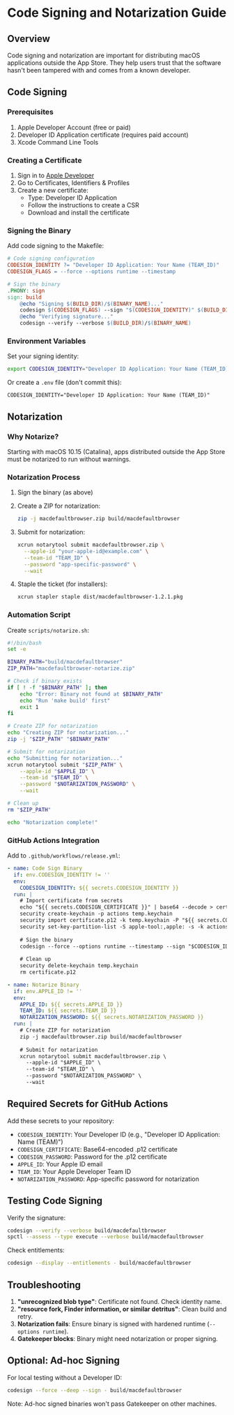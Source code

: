 # Code Signing and Notarization Guide

## Overview

Code signing and notarization are important for distributing macOS applications outside the App Store. They help users trust that the software hasn't been tampered with and comes from a known developer.

## Code Signing

### Prerequisites

1. Apple Developer Account (free or paid)
2. Developer ID Application certificate (requires paid account)
3. Xcode Command Line Tools

### Creating a Certificate

1. Sign in to [Apple Developer](https://developer.apple.com)
2. Go to Certificates, Identifiers & Profiles
3. Create a new certificate:
   - Type: Developer ID Application
   - Follow the instructions to create a CSR
   - Download and install the certificate

### Signing the Binary

Add code signing to the Makefile:

```makefile
# Code signing configuration
CODESIGN_IDENTITY ?= "Developer ID Application: Your Name (TEAM_ID)"
CODESIGN_FLAGS = --force --options runtime --timestamp

# Sign the binary
.PHONY: sign
sign: build
	@echo "Signing $(BUILD_DIR)/$(BINARY_NAME)..."
	codesign $(CODESIGN_FLAGS) --sign "$(CODESIGN_IDENTITY)" $(BUILD_DIR)/$(BINARY_NAME)
	@echo "Verifying signature..."
	codesign --verify --verbose $(BUILD_DIR)/$(BINARY_NAME)
```

### Environment Variables

Set your signing identity:
```bash
export CODESIGN_IDENTITY="Developer ID Application: Your Name (TEAM_ID)"
```

Or create a `.env` file (don't commit this):
```
CODESIGN_IDENTITY="Developer ID Application: Your Name (TEAM_ID)"
```

## Notarization

### Why Notarize?

Starting with macOS 10.15 (Catalina), apps distributed outside the App Store must be notarized to run without warnings.

### Notarization Process

1. Sign the binary (as above)
2. Create a ZIP for notarization:
   ```bash
   zip -j macdefaultbrowser.zip build/macdefaultbrowser
   ```

3. Submit for notarization:
   ```bash
   xcrun notarytool submit macdefaultbrowser.zip \
     --apple-id "your-apple-id@example.com" \
     --team-id "TEAM_ID" \
     --password "app-specific-password" \
     --wait
   ```

4. Staple the ticket (for installers):
   ```bash
   xcrun stapler staple dist/macdefaultbrowser-1.2.1.pkg
   ```

### Automation Script

Create `scripts/notarize.sh`:

```bash
#!/bin/bash
set -e

BINARY_PATH="build/macdefaultbrowser"
ZIP_PATH="macdefaultbrowser-notarize.zip"

# Check if binary exists
if [ ! -f "$BINARY_PATH" ]; then
    echo "Error: Binary not found at $BINARY_PATH"
    echo "Run 'make build' first"
    exit 1
fi

# Create ZIP for notarization
echo "Creating ZIP for notarization..."
zip -j "$ZIP_PATH" "$BINARY_PATH"

# Submit for notarization
echo "Submitting for notarization..."
xcrun notarytool submit "$ZIP_PATH" \
    --apple-id "$APPLE_ID" \
    --team-id "$TEAM_ID" \
    --password "$NOTARIZATION_PASSWORD" \
    --wait

# Clean up
rm "$ZIP_PATH"

echo "Notarization complete!"
```

### GitHub Actions Integration

Add to `.github/workflows/release.yml`:

```yaml
- name: Code Sign Binary
  if: env.CODESIGN_IDENTITY != ''
  env:
    CODESIGN_IDENTITY: ${{ secrets.CODESIGN_IDENTITY }}
  run: |
    # Import certificate from secrets
    echo "${{ secrets.CODESIGN_CERTIFICATE }}" | base64 --decode > certificate.p12
    security create-keychain -p actions temp.keychain
    security import certificate.p12 -k temp.keychain -P "${{ secrets.CODESIGN_PASSWORD }}" -T /usr/bin/codesign
    security set-key-partition-list -S apple-tool:,apple: -s -k actions temp.keychain
    
    # Sign the binary
    codesign --force --options runtime --timestamp --sign "$CODESIGN_IDENTITY" build/macdefaultbrowser
    
    # Clean up
    security delete-keychain temp.keychain
    rm certificate.p12

- name: Notarize Binary
  if: env.APPLE_ID != ''
  env:
    APPLE_ID: ${{ secrets.APPLE_ID }}
    TEAM_ID: ${{ secrets.TEAM_ID }}
    NOTARIZATION_PASSWORD: ${{ secrets.NOTARIZATION_PASSWORD }}
  run: |
    # Create ZIP for notarization
    zip -j macdefaultbrowser.zip build/macdefaultbrowser
    
    # Submit for notarization
    xcrun notarytool submit macdefaultbrowser.zip \
      --apple-id "$APPLE_ID" \
      --team-id "$TEAM_ID" \
      --password "$NOTARIZATION_PASSWORD" \
      --wait
```

## Required Secrets for GitHub Actions

Add these secrets to your repository:
- `CODESIGN_IDENTITY`: Your Developer ID (e.g., "Developer ID Application: Name (TEAM)")
- `CODESIGN_CERTIFICATE`: Base64-encoded .p12 certificate
- `CODESIGN_PASSWORD`: Password for the .p12 certificate
- `APPLE_ID`: Your Apple ID email
- `TEAM_ID`: Your Apple Developer Team ID
- `NOTARIZATION_PASSWORD`: App-specific password for notarization

## Testing Code Signing

Verify the signature:
```bash
codesign --verify --verbose build/macdefaultbrowser
spctl --assess --type execute --verbose build/macdefaultbrowser
```

Check entitlements:
```bash
codesign --display --entitlements - build/macdefaultbrowser
```

## Troubleshooting

1. **"unrecognized blob type"**: Certificate not found. Check identity name.
2. **"resource fork, Finder information, or similar detritus"**: Clean build and retry.
3. **Notarization fails**: Ensure binary is signed with hardened runtime (`--options runtime`).
4. **Gatekeeper blocks**: Binary might need notarization or proper signing.

## Optional: Ad-hoc Signing

For local testing without a Developer ID:
```bash
codesign --force --deep --sign - build/macdefaultbrowser
```

Note: Ad-hoc signed binaries won't pass Gatekeeper on other machines.
